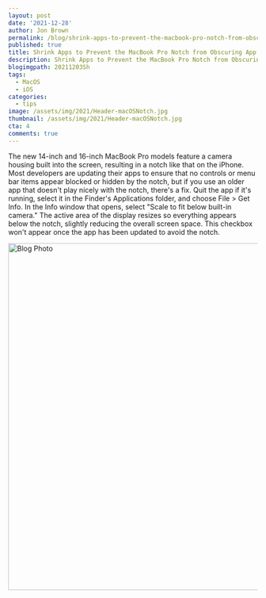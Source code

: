```yaml
---
layout: post
date: '2021-12-28'
author: Jon Brown
permalink: /blog/shrink-apps-to-prevent-the-macbook-pro-notch-from-obscuring-app-controls/
published: true
title: Shrink Apps to Prevent the MacBook Pro Notch from Obscuring App Controls
description: Shrink Apps to Prevent the MacBook Pro Notch from Obscuring App Controls
blogimgpath: 20211203Sh
tags:
  - MacOS
  - iOS
categories:
  - tips
image: /assets/img/2021/Header-macOSNotch.jpg
thumbnail: /assets/img/2021/Header-macOSNotch.jpg
cta: 4
comments: true
---
```

The new 14-inch and 16-inch MacBook Pro models feature a camera housing
built into the screen, resulting in a notch like that on the iPhone.
Most developers are updating their apps to ensure that no controls or
menu bar items appear blocked or hidden by the notch, but if you use an
older app that doesn't play nicely with the notch, there's a fix. Quit
the app if it's running, select it in the Finder's Applications folder,
and choose File > Get Info. In the Info window that opens, select
"Scale to fit below built-in camera." The active area of the display
resizes so everything appears below the notch, slightly reducing the
overall screen space. This checkbox won't appear once the app has been
updated to avoid the notch.

<img alt="Blog Photo" src="{{ site.site_cdn }}/assets/img/blog/2021/20211203Sh/image2.png" class="img-fluid rounded m-2" width="700" />